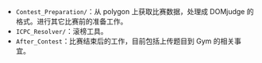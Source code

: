 - `Contest_Preparation/`：从 polygon 上获取比赛数据，处理成 DOMjudge 的格式。进行其它比赛前的准备工作。
- `ICPC_Resolver/`：滚榜工具。
- `After_Contest`：比赛结束后的工作，目前包括上传题目到 Gym 的相关事宜。
